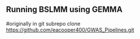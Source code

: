 ## Running BSLMM using GEMMA
#originally in git subrepo clone https://github.com/eacooper400/GWAS_Pipelines.git

